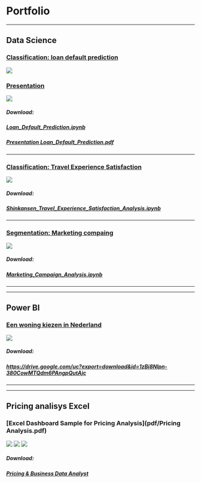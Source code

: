 # Portfolio

---






## Data Science

### [Classification: loan default prediction](/Loan_Default_Prediction)
<img src="images/LOAN_DEFAULT_PREDICRION.png"/>

### [Presentation](pdf/Loan_Default_Prediction.pdf)
<img src="images/Content.png?raw=true"/>

##### Download:

##### <a href="/Loan_Default_Prediction.ipynb" download>Loan_Default_Prediction.ipynb</a>

##### <a href="pdf/Loan_Default_Prediction.pdf" download>Presentation Loan_Default_Prediction.pdf</a>

---

### [Classification: Travel Experience Satisfaction](/Shinkansen_Travel_Experience_Satisfaction_Analysis)
<img src="images/Test_accuracy.png"/>

##### Download:

##### <a href="/Shinkansen_Travel_Experience_Satisfaction_Analysis.ipynb" download>Shinkansen_Travel_Experience_Satisfaction_Analysis.ipynb</a>
---
### [Segmentation: Marketing compaing](pdf/Marketing_Campaign_Analysis.md)
<img src="images/segmentation.png"/> 

##### Download:

##### <a href="/Marketing_Campaign_Analysis.ipynb" download>Marketing_Campaign_Analysis.ipynb</a>
---
---

## Power BI

### [Een woning kiezen in Nederland](pdf/Levensstandaard_per_regio_NL.pdf)
<img src="images/Levensstandaard per regio NL.png"/>

##### Download:

##### https://drive.google.com/uc?export=download&id=1zBi8Nlpn-380CowMTQdm6PAngpQutAjc

---
---
## Pricing analisys Excel

### [Excel Dashboard Sample for Pricing Analysis](pdf/Pricing Analysis.pdf)
<img src="images/Dashboard.png"/>
<img src="images/Pricing analisys.png"/>
<img src="images/Product Matrix.png"/>

##### Download:

##### <a href="/Pricing & Business Data Analyst.xlsx" download>Pricing & Business Data Analyst</a>



